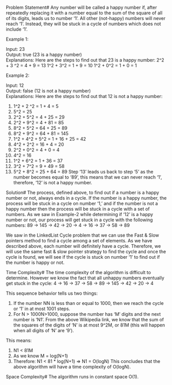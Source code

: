 Problem Statement#
Any number will be called a happy number if, 
after repeatedly replacing it with a number equal to the sum of the square of all of its digits, 
leads us to number ‘1’. All other (not-happy) numbers will never reach ‘1’. 
Instead, they will be stuck in a cycle of numbers which does not include ‘1’.

Example 1:

Input: 23   
Output: true (23 is a happy number)  
Explanations: Here are the steps to find out that 23 is a happy number:
2^2 + 3 ^2 = 4 + 9 = 13
1^2 + 3^2 = 1 + 9 = 10
1^2 + 0^2 = 1 + 0 = 1

Example 2:

Input: 12   
Output: false (12 is not a happy number)  
Explanations: Here are the steps to find out that 12 is not a happy number:
1. 1^2 + 2 ^2 = 1 + 4 = 5
2. 5^2 = 25
3. 2^2 + 5^2 = 4 + 25 = 29
4. 2^2 + 9^2 = 4 + 81 = 85
5. 8^2 + 5^2 = 64 + 25 = 89
6. 8^2 + 9^2 = 64 + 81 = 145
7. 1^2 + 4^2 + 5^2 = 1 + 16 + 25 = 42
8. 4^2 + 2^2 = 16 + 4 = 20
9. 2^2 + 0^2 = 4 + 0 = 4
10. 4^2 = 16
11. 1^2 + 6^2 = 1 + 36 = 37
12. 3^2 + 7^2 = 9 + 49 = 58
13. 5^2 + 8^2 = 25 + 64 = 89
Step ‘13’ leads us back to step ‘5’ as the number becomes equal to ‘89’, 
this means that we can never reach ‘1’, therefore, ‘12’ is not a happy number.

Solution#
The process, defined above, to find out if a number is a happy number or not, always ends in a cycle. If the number is a happy number, 
the process will be stuck in a cycle on number ‘1,’ and if the number is not a happy number then the process will be stuck in a cycle with a set of numbers. 
As we saw in Example-2 while determining if ‘12’ is a happy number or not, 
our process will get stuck in a cycle with the following numbers: 89 -> 145 -> 42 -> 20 -> 4 -> 16 -> 37 -> 58 -> 89

We saw in the LinkedList Cycle problem that we can use the Fast & Slow pointers method to find a cycle among a set of elements. 
As we have described above, each number will definitely have a cycle. 
Therefore, we will use the same fast & slow pointer strategy to find the cycle and once the cycle is found, 
we will see if the cycle is stuck on number ‘1’ to find out if the number is happy or not.

Time Complexity#
The time complexity of the algorithm is difficult to determine. 
However we know the fact that all unhappy numbers eventually get stuck in the cycle: 4 -> 16 -> 37 -> 58 -> 89 -> 145 -> 42 -> 20 -> 4

This sequence behavior tells us two things:

1. If the number NN is less than or equal to 1000, then we reach the cycle or ‘1’ in at most 1001 steps.
2. For N > 1000N>1000, suppose the number has ‘M’ digits and the next number is ‘N1’. From the above Wikipedia link, 
we know that the sum of the squares of the digits of ‘N’ is at most 9^2M, or 81M (this will happen when all digits of ‘N’ are ‘9’).

This means:

1. N1 < 81M
2. As we know M = log(N+1)
3. Therefore: N1 < 81 * log(N+1) => N1 = O(logN)
This concludes that the above algorithm will have a time complexity of O(logN).

Space Complexity#
The algorithm runs in constant space O(1).